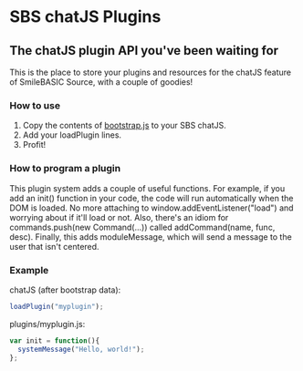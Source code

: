 # SBS chatJS Plugins
## The chatJS plugin API you've been waiting for
This is the place to store your plugins and resources for the chatJS feature of SmileBASIC Source, with a couple of goodies!
### How to use
1. Copy the contents of [bootstrap.js](http://shadowc-x-11.github.io/SBS-chatJS-Plugins/bootstrap.js) to your SBS chatJS.
2. Add your loadPlugin lines.
3. Profit!

### How to program a plugin
This plugin system adds a couple of useful functions. For example, if you add an init() function in your code, the code will run automatically when the DOM is loaded. No more attaching to window.addEventListener("load") and worrying about if it'll load or not.
Also, there's an idiom for commands.push(new Command(...)) called addCommand(name, func, desc). Finally, this adds moduleMessage, which will send a message to the user that isn't centered.

### Example

chatJS (after bootstrap data):
```js
loadPlugin("myplugin");
```
plugins/myplugin.js:
```js
var init = function(){
  systemMessage("Hello, world!");
};
```
